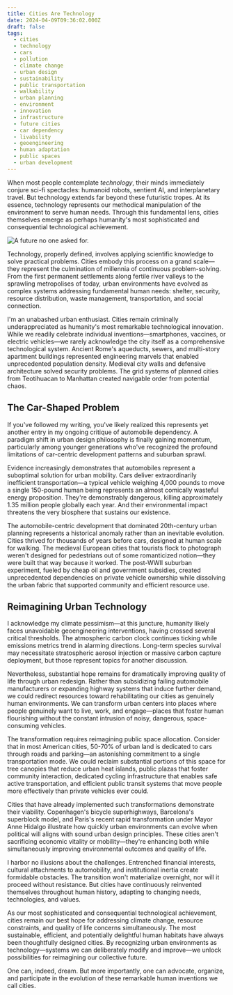 ```yaml
---
title: Cities Are Technology
date: 2024-04-09T09:36:02.000Z
draft: false
tags:
  - cities
  - technology
  - cars
  - pollution
  - climate change
  - urban design
  - sustainability
  - public transportation
  - walkability
  - urban planning
  - environment
  - innovation
  - infrastructure
  - future cities
  - car dependency
  - livability
  - geoengineering
  - human adaptation
  - public spaces
  - urban development
---
```


When most people contemplate _technology_, their minds immediately conjure sci-fi
spectacles: humanoid robots, sentient AI, and interplanetary travel. But technology
extends far beyond these futuristic tropes. At its essence, technology represents
our methodical manipulation of the environment to serve human needs. Through this
fundamental lens, cities themselves emerge as perhaps humanity's most sophisticated
and consequential technological achievement.

![A future no one asked for.](cover.png "It's not the future we wanted, but what we got. The backward cars and other weirdness are good examples of why we are not 'AI' yet.")

Technology, properly defined, involves applying scientific knowledge to solve practical
problems. Cities embody this process on a grand scale—they represent the culmination
of millennia of continuous problem-solving. From the first permanent settlements along
fertile river valleys to the sprawling metropolises of today, urban environments have
evolved as complex systems addressing fundamental human needs: shelter, security,
resource distribution, waste management, transportation, and social connection.

I'm an unabashed urban enthusiast. Cities remain criminally underappreciated as
humanity's most remarkable technological innovation. While we readily celebrate
individual inventions—smartphones, vaccines, or electric vehicles—we rarely acknowledge
the city itself as a comprehensive technological system. Ancient Rome's aqueducts,
sewers, and multi-story apartment buildings represented engineering marvels that enabled
unprecedented population density. Medieval city walls and defensive architecture solved
security problems. The grid systems of planned cities from Teotihuacan to Manhattan
created navigable order from potential chaos.

## The Car-Shaped Problem

If you've followed my writing, you've likely realized this represents yet another
entry in my ongoing critique of automobile dependency. A paradigm shift in urban design
philosophy is finally gaining momentum, particularly among younger generations who've
recognized the profound limitations of car-centric development patterns and suburban
sprawl.

Evidence increasingly demonstrates that automobiles represent a suboptimal solution
for urban mobility. Cars deliver extraordinarily inefficient transportation—a typical
vehicle weighing 4,000 pounds to move a single 150-pound human being represents an
almost comically wasteful energy proposition. They're demonstrably dangerous, killing
approximately 1.35 million people globally each year. And their environmental impact
threatens the very biosphere that sustains our existence.

The automobile-centric development that dominated 20th-century urban planning represents
a historical anomaly rather than an inevitable evolution. Cities thrived for thousands
of years before cars, designed at human scale for walking. The medieval European cities
that tourists flock to photograph weren't designed for pedestrians out of some
romanticized notion—they were built that way because it worked. The post-WWII suburban
experiment, fueled by cheap oil and government subsidies, created unprecedented
dependencies on private vehicle ownership while dissolving the urban fabric that
supported community and efficient resource use.

## Reimagining Urban Technology

I acknowledge my climate pessimism—at this juncture, humanity likely faces unavoidable
geoengineering interventions, having crossed several critical thresholds. The
atmospheric carbon clock continues ticking while emissions metrics trend in alarming
directions. Long-term species survival may necessitate stratospheric aerosol injection
or massive carbon capture deployment, but those represent topics for another discussion.

Nevertheless, substantial hope remains for dramatically improving quality of life through
urban redesign. Rather than subsidizing failing automobile manufacturers or expanding
highway systems that induce further demand, we could redirect resources toward rehabilitating
our cities as genuinely human environments. We can transform urban centers into places
where people genuinely want to live, work, and engage—places that foster human flourishing
without the constant intrusion of noisy, dangerous, space-consuming vehicles.

The transformation requires reimagining public space allocation. Consider that in most
American cities, 50-70% of urban land is dedicated to cars through roads and parking—an
astonishing commitment to a single transportation mode. We could reclaim substantial
portions of this space for tree canopies that reduce urban heat islands, public plazas
that foster community interaction, dedicated cycling infrastructure that enables safe
active transportation, and efficient public transit systems that move people more
effectively than private vehicles ever could.

Cities that have already implemented such transformations demonstrate their viability.
Copenhagen's bicycle superhighways, Barcelona's superblock model, and Paris's recent
rapid transformation under Mayor Anne Hidalgo illustrate how quickly urban environments
can evolve when political will aligns with sound urban design principles. These cities
aren't sacrificing economic vitality or mobility—they're enhancing both while simultaneously
improving environmental outcomes and quality of life.

I harbor no illusions about the challenges. Entrenched financial interests, cultural
attachments to automobility, and institutional inertia create formidable obstacles.
The transition won't materialize overnight, nor will it proceed without resistance.
But cities have continuously reinvented themselves throughout human history, adapting
to changing needs, technologies, and values.

As our most sophisticated and consequential technological achievement, cities remain
our best hope for addressing climate change, resource constraints, and quality of life
concerns simultaneously. The most sustainable, efficient, and potentially delightful
human habitats have always been thoughtfully designed cities. By recognizing urban
environments as technology—systems we can deliberately modify and improve—we unlock
possibilities for reimagining our collective future.

One can, indeed, dream. But more importantly, one can advocate, organize, and participate
in the evolution of these remarkable human inventions we call cities.
